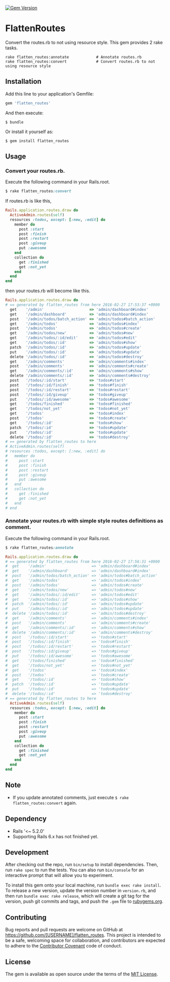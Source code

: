 [![Gem Version](https://badge.fury.io/rb/flatten_routes.svg)](https://badge.fury.io/rb/flatten_routes)

# FlattenRoutes

Convert the routes.rb to not using resource style.
This gem provides 2 rake tasks.

```
rake flatten_routes:annotate            # Annotate routes.rb
rake flatten_routes:convert             # Convert routes.rb to not using resource style
```

## Installation

Add this line to your application's Gemfile:

```ruby
gem 'flatten_routes'
```

And then execute:

    $ bundle

Or install it yourself as:

    $ gem install flatten_routes

## Usage

### Convert your routes.rb.

Execute the following command in your Rails.root.

```ruby
$ rake flatten_routes:convert
```

If routes.rb is like this,

```ruby
Rails.application.routes.draw do
  ActiveAdmin.routes(self)
  resources :todos, except: [:new, :edit] do
    member do
      post :start
      post :finish
      post :restart
      post :giveup
      put :awesome
    end
    collection do
      get :finished
      get :not_yet
    end
  end
end
```

then your routes.rb will become like this.

```ruby
Rails.application.routes.draw do
# == generated by flatten_routes from here 2016-02-27 17:53:37 +0900
  get    '/admin'                    => 'admin/dashboard#index'
  get    '/admin/dashboard'          => 'admin/dashboard#index'
  post   '/admin/todos/batch_action' => 'admin/todos#batch_action'
  get    '/admin/todos'              => 'admin/todos#index'
  post   '/admin/todos'              => 'admin/todos#create'
  get    '/admin/todos/new'          => 'admin/todos#new'
  get    '/admin/todos/:id/edit'     => 'admin/todos#edit'
  get    '/admin/todos/:id'          => 'admin/todos#show'
  patch  '/admin/todos/:id'          => 'admin/todos#update'
  put    '/admin/todos/:id'          => 'admin/todos#update'
  delete '/admin/todos/:id'          => 'admin/todos#destroy'
  get    '/admin/comments'           => 'admin/comments#index'
  post   '/admin/comments'           => 'admin/comments#create'
  get    '/admin/comments/:id'       => 'admin/comments#show'
  delete '/admin/comments/:id'       => 'admin/comments#destroy'
  post   '/todos/:id/start'          => 'todos#start'
  post   '/todos/:id/finish'         => 'todos#finish'
  post   '/todos/:id/restart'        => 'todos#restart'
  post   '/todos/:id/giveup'         => 'todos#giveup'
  put    '/todos/:id/awesome'        => 'todos#awesome'
  get    '/todos/finished'           => 'todos#finished'
  get    '/todos/not_yet'            => 'todos#not_yet'
  get    '/todos'                    => 'todos#index'
  post   '/todos'                    => 'todos#create'
  get    '/todos/:id'                => 'todos#show'
  patch  '/todos/:id'                => 'todos#update'
  put    '/todos/:id'                => 'todos#update'
  delete '/todos/:id'                => 'todos#destroy'
# == generated by flatten_routes to here
# ActiveAdmin.routes(self)
# resources :todos, except: [:new, :edit] do
#   member do
#     post :start
#     post :finish
#     post :restart
#     post :giveup
#     put :awesome
#   end
#   collection do
#     get :finished
#     get :not_yet
#   end
# end
```

### Annotate your routes.rb with simple style routes definitions as comment.

Execute the following command in your Rails.root.

```ruby
$ rake flatten_routes:annotate
```

```ruby
Rails.application.routes.draw do
# == generated by flatten_routes from here 2016-02-27 17:56:31 +0900
#  get    '/admin'                    => 'admin/dashboard#index'
#  get    '/admin/dashboard'          => 'admin/dashboard#index'
#  post   '/admin/todos/batch_action' => 'admin/todos#batch_action'
#  get    '/admin/todos'              => 'admin/todos#index'
#  post   '/admin/todos'              => 'admin/todos#create'
#  get    '/admin/todos/new'          => 'admin/todos#new'
#  get    '/admin/todos/:id/edit'     => 'admin/todos#edit'
#  get    '/admin/todos/:id'          => 'admin/todos#show'
#  patch  '/admin/todos/:id'          => 'admin/todos#update'
#  put    '/admin/todos/:id'          => 'admin/todos#update'
#  delete '/admin/todos/:id'          => 'admin/todos#destroy'
#  get    '/admin/comments'           => 'admin/comments#index'
#  post   '/admin/comments'           => 'admin/comments#create'
#  get    '/admin/comments/:id'       => 'admin/comments#show'
#  delete '/admin/comments/:id'       => 'admin/comments#destroy'
#  post   '/todos/:id/start'          => 'todos#start'
#  post   '/todos/:id/finish'         => 'todos#finish'
#  post   '/todos/:id/restart'        => 'todos#restart'
#  post   '/todos/:id/giveup'         => 'todos#giveup'
#  put    '/todos/:id/awesome'        => 'todos#awesome'
#  get    '/todos/finished'           => 'todos#finished'
#  get    '/todos/not_yet'            => 'todos#not_yet'
#  get    '/todos'                    => 'todos#index'
#  post   '/todos'                    => 'todos#create'
#  get    '/todos/:id'                => 'todos#show'
#  patch  '/todos/:id'                => 'todos#update'
#  put    '/todos/:id'                => 'todos#update'
#  delete '/todos/:id'                => 'todos#destroy'
# == generated by flatten_routes to here
  ActiveAdmin.routes(self)
  resources :todos, except: [:new, :edit] do
    member do
      post :start
      post :finish
      post :restart
      post :giveup
      put :awesome
    end
    collection do
      get :finished
      get :not_yet
    end
  end
end
```

## Note
* If you update annotated comments, just execute `$ rake flatten_routes:convert` again.


## Dependency
* Rails '<~ 5.2.0'
* Supporting Rails 6.x has not finished yet.

## Development

After checking out the repo, run `bin/setup` to install dependencies. Then, run `rake spec` to run the tests. You can also run `bin/console` for an interactive prompt that will allow you to experiment.

To install this gem onto your local machine, run `bundle exec rake install`. To release a new version, update the version number in `version.rb`, and then run `bundle exec rake release`, which will create a git tag for the version, push git commits and tags, and push the `.gem` file to [rubygems.org](https://rubygems.org).

## Contributing

Bug reports and pull requests are welcome on GitHub at https://github.com/[USERNAME]/flatten_routes. This project is intended to be a safe, welcoming space for collaboration, and contributors are expected to adhere to the [Contributor Covenant](http://contributor-covenant.org) code of conduct.


## License

The gem is available as open source under the terms of the [MIT License](http://opensource.org/licenses/MIT).

